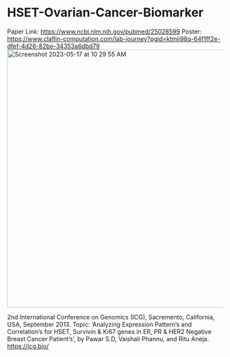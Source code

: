 # HSET-Ovarian-Cancer-Biomarker

Paper Link: https://www.ncbi.nlm.nih.gov/pubmed/25028599
Poster: https://www.claflin-computation.com/lab-journey?pgid=ktmii98q-64f1ff2e-dfef-4d26-82be-34353a6dbd79
<img width="603" alt="Screenshot 2023-05-17 at 10 29 55 AM" src="https://github.com/spawar2/HSET-Ovarian-Cancer-Biomarker/assets/25118302/0464c574-db74-413b-beab-afca0c7fdd46">

2nd International Conference on Genomics (ICG), Sacremento, California, USA, September 2013. Topic: ‘Analyzing Expression Pattern’s and Correlation’s for HSET, Survivin & Ki67 genes in ER, PR & HER2 Negative Breast Cancer Patient’s’, by Pawar S.D, Vaishali Phannu, and Ritu Aneja.
https://icg.bio/
